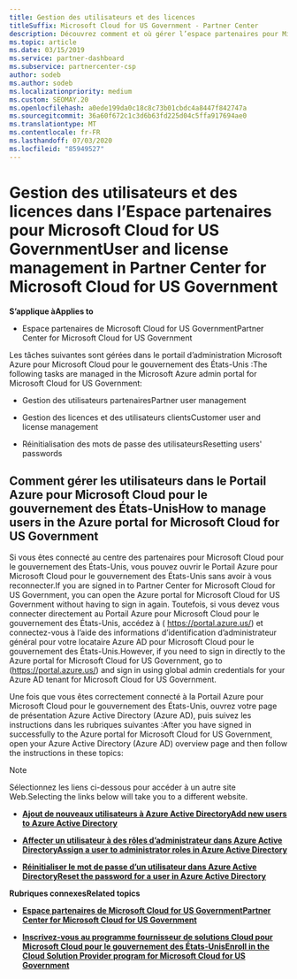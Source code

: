 ```yaml
---
title: Gestion des utilisateurs et des licences
titleSuffix: Microsoft Cloud for US Government - Partner Center
description: Découvrez comment et où gérer l’espace partenaires pour Microsoft Cloud pour les partenaires, les clients et les licences du gouvernement des États-Unis, ainsi que les réinitialisations de mot de passe.
ms.topic: article
ms.date: 03/15/2019
ms.service: partner-dashboard
ms.subservice: partnercenter-csp
author: sodeb
ms.author: sodeb
ms.localizationpriority: medium
ms.custom: SEOMAY.20
ms.openlocfilehash: a0ede199da0c18c8c73b01cbdc4a8447f842747a
ms.sourcegitcommit: 36a60f672c1c3d6b63fd225d04c5ffa917694ae0
ms.translationtype: MT
ms.contentlocale: fr-FR
ms.lasthandoff: 07/03/2020
ms.locfileid: "85949527"
---
```

# <a name="user-and-license-management-in-partner-center-for-microsoft-cloud-for-us-government"></a><span data-ttu-id="2e1bb-103">Gestion des utilisateurs et des licences dans l’Espace partenaires pour Microsoft Cloud for US Government</span><span class="sxs-lookup"><span data-stu-id="2e1bb-103">User and license management in Partner Center for Microsoft Cloud for US Government</span></span>

<span data-ttu-id="2e1bb-104">**S’applique à**</span><span class="sxs-lookup"><span data-stu-id="2e1bb-104">**Applies to**</span></span>

- <span data-ttu-id="2e1bb-105">Espace partenaires de Microsoft Cloud for US Government</span><span class="sxs-lookup"><span data-stu-id="2e1bb-105">Partner Center for Microsoft Cloud for US Government</span></span>

<span data-ttu-id="2e1bb-106">Les tâches suivantes sont gérées dans le portail d’administration Microsoft Azure pour Microsoft Cloud pour le gouvernement des États-Unis :</span><span class="sxs-lookup"><span data-stu-id="2e1bb-106">The following tasks are managed in the Microsoft Azure admin portal for Microsoft Cloud for US Government:</span></span>

- <span data-ttu-id="2e1bb-107">Gestion des utilisateurs partenaires</span><span class="sxs-lookup"><span data-stu-id="2e1bb-107">Partner user management</span></span>

- <span data-ttu-id="2e1bb-108">Gestion des licences et des utilisateurs clients</span><span class="sxs-lookup"><span data-stu-id="2e1bb-108">Customer user and license management</span></span>

- <span data-ttu-id="2e1bb-109">Réinitialisation des mots de passe des utilisateurs</span><span class="sxs-lookup"><span data-stu-id="2e1bb-109">Resetting users' passwords</span></span>


## <a name="how-to-manage-users-in-the-azure-portal-for-microsoft-cloud-for-us-government"></a><span data-ttu-id="2e1bb-110">Comment gérer les utilisateurs dans le Portail Azure pour Microsoft Cloud pour le gouvernement des États-Unis</span><span class="sxs-lookup"><span data-stu-id="2e1bb-110">How to manage users in the Azure portal for Microsoft Cloud for US Government</span></span>

<span data-ttu-id="2e1bb-111">Si vous êtes connecté au centre des partenaires pour Microsoft Cloud pour le gouvernement des États-Unis, vous pouvez ouvrir le Portail Azure pour Microsoft Cloud pour le gouvernement des États-Unis sans avoir à vous reconnecter.</span><span class="sxs-lookup"><span data-stu-id="2e1bb-111">If you are signed in to Partner Center for Microsoft Cloud for US Government, you can open the Azure portal for Microsoft Cloud for US Government without having to sign in again.</span></span> <span data-ttu-id="2e1bb-112">Toutefois, si vous devez vous connecter directement au Portail Azure pour Microsoft Cloud pour le gouvernement des États-Unis, accédez à ( https://portal.azure.us/) et connectez-vous à l’aide des informations d’identification d’administrateur général pour votre locataire Azure AD pour Microsoft Cloud pour le gouvernement des États-Unis.</span><span class="sxs-lookup"><span data-stu-id="2e1bb-112">However, if you need to sign in directly to the Azure portal for Microsoft Cloud for US Government, go to (https://portal.azure.us/) and sign in using global admin credentials for your Azure AD tenant for Microsoft Cloud for US Government.</span></span>

<span data-ttu-id="2e1bb-113">Une fois que vous êtes correctement connecté à la Portail Azure pour Microsoft Cloud pour le gouvernement des États-Unis, ouvrez votre page de présentation Azure Active Directory (Azure AD), puis suivez les instructions dans les rubriques suivantes :</span><span class="sxs-lookup"><span data-stu-id="2e1bb-113">After you have signed in successfully to the Azure portal for Microsoft Cloud for US Government, open your Azure Active Directory (Azure AD) overview page and then follow the instructions in these topics:</span></span>

> [!NOTE]  
> <span data-ttu-id="2e1bb-114">Sélectionnez les liens ci-dessous pour accéder à un autre site Web.</span><span class="sxs-lookup"><span data-stu-id="2e1bb-114">Selecting the links below will take you to a different website.</span></span> 

-  [<span data-ttu-id="2e1bb-115">**Ajout de nouveaux utilisateurs à Azure Active Directory**</span><span class="sxs-lookup"><span data-stu-id="2e1bb-115">**Add new users to Azure Active Directory**</span></span>](https://docs.microsoft.com/azure/active-directory/active-directory-users-create-azure-portal)

-  [<span data-ttu-id="2e1bb-116">**Affecter un utilisateur à des rôles d’administrateur dans Azure Active Directory**</span><span class="sxs-lookup"><span data-stu-id="2e1bb-116">**Assign a user to administrator roles in Azure Active Directory**</span></span>](https://docs.microsoft.com/azure/active-directory/active-directory-users-assign-role-azure-portal)

-  [<span data-ttu-id="2e1bb-117">**Réinitialiser le mot de passe d’un utilisateur dans Azure Active Directory**</span><span class="sxs-lookup"><span data-stu-id="2e1bb-117">**Reset the password for a user in Azure Active Directory**</span></span>](https://docs.microsoft.com/azure/active-directory/active-directory-users-reset-password-azure-portal)

<span data-ttu-id="2e1bb-118">**Rubriques connexes**</span><span class="sxs-lookup"><span data-stu-id="2e1bb-118">**Related topics**</span></span>

-  [<span data-ttu-id="2e1bb-119">**Espace partenaires de Microsoft Cloud for US Government**</span><span class="sxs-lookup"><span data-stu-id="2e1bb-119">**Partner Center for Microsoft Cloud for US Government**</span></span>](partner-center-for-microsoft-us-govt-cloud.md)

-  [<span data-ttu-id="2e1bb-120">**Inscrivez-vous au programme fournisseur de solutions Cloud pour Microsoft Cloud pour le gouvernement des États-Unis**</span><span class="sxs-lookup"><span data-stu-id="2e1bb-120">**Enroll in the Cloud Solution Provider program for Microsoft Cloud for US Government**</span></span>](enroll-in-csp-for-microsoft-us-govt-cloud.md)
